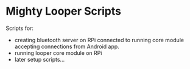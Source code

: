 # Mighty Looper Scripts

Scripts for:
 - creating bluetooth server on RPi connected to running core module accepting connections from Android app.  
 - running looper core module on RPi
 - later setup scripts...
